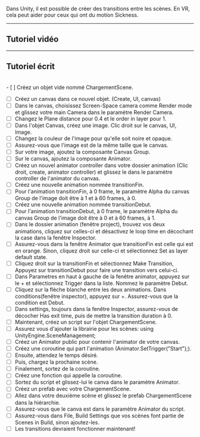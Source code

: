 

Dans Unity, il est possible de créer des transitions entre les scènes. En VR, cela peut aider pour ceux qui ont du motion Sickness.   

***  

## Tutoriel vidéo
<youtube src="48Nk8qGfrmA"></youtube>

***  

## Tutoriel écrit
<br>- [ ] Créez un objet vide nommé ChargementScene.
- [ ] Créez un canvas dans ce nouvel objet. (Create, UI, canvas)
- [ ] Dans le canvas, choisissez Screen-Space camera comme Render mode et glissez votre main Camera dans le paramètre Render Camera.
- [ ] Changez le Plane distance pour 0.4 et le order in layer pour 1.
- [ ] Dans l'objet Canvas, créez une image. Clic droit sur le canvas, UI, Image.
- [ ] Changez la couleur de l'image pour qu'elle soit noire et opaque.
- [ ] Assurez-vous que l'image est de la même taille que le canvas.
- [ ] Sur votre image, ajoutez la composante Canvas Group.
- [ ] Sur le canvas, ajoutez la composante Animator.
- [ ] Créez un nouvel animator controller dans votre dossier animation (Clic droit, create, animator controller) et glissez le dans le paramètre controller de l'animator du canvas.
- [ ] Créez une nouvelle animation nommée transitionFin.
- [ ] Pour l'animation transitionFin, à 0 frame, le paramètre Alpha du canvas Group de l'image doit être à 1 et à 60 frames, à 0.
- [ ] Créez une nouvelle animation nommée transitionDebut.
- [ ] Pour l'animation transitionDebut, à 0 frame, le paramètre Alpha du canvas Group de l'image doit être à 0 et à 60 frames, à 1.
- [ ] Dans le dossier animation (fenêtre project), trouvez vos deux animations, cliquez sur celles-ci et désactivez le loop time en décochant la case dans la fenêtre Inspector.
- [ ] Assurez-vous dans la fenêtre Animator que transitionFin est celle qui est en orange. Sinon, cliquez droit sur celle-ci et sélectionnez Set as layer default state.
- [ ] Cliquez droit sur la transitionFin et sélectionnez Make Transition, Appuyez sur transitionDebut pour faire une transition vers celui-ci.
- [ ] Dans Parametres en haut à gauche de la fenêtre animator, appuyez sur le + et sélectionnez Trigger dans la liste. Nommez le paramètre Debut.
- [ ] Cliquez sur la flèche blanche entre les deux animations. Dans conditions(fenêtre inspector), appuyez sur +. Assurez-vous que la condition est Debut.
- [ ] Dans settings, toujours dans la fenêtre Inspector, assurez-vous de décocher Has exit time, puis de mettre la transition duration à 0.
- [ ] Maintenant, créez un script sur l'objet ChargementScene.
- [ ] Assurez vous d'ajouter la librairie pour les scènes: using UnityEngine.SceneManagement;
- [ ] Créez un Animator public pour contenir l'animator de votre canvas.
- [ ] Créez une coroutine qui part l'animation (Animator.SetTrigger("Start");).
- [ ] Ensuite, attendez le temps désiré.
- [ ] Puis, chargez la prochaine scène.
- [ ] Finalement, sortez de la coroutine.
- [ ] Créez une fonction qui appelle la coroutine.
- [ ] Sortez du script et glissez-lui le canva dans le paramètre Animator.
- [ ] Créez un prefab avec votre ChargementScene.
- [ ] Allez dans votre deuxième scène et glissez le prefab ChargementScene dans la hiérarchie.
- [ ] Assurez-vous que le canva est dans le paramètre Animator du script.
- [ ] Assurez-vous dans File, Build Settings que vos scènes font partie de Scenes in Build, sinon ajoutez-les.
- [ ] Les transitions devraient fonctionner maintenant!